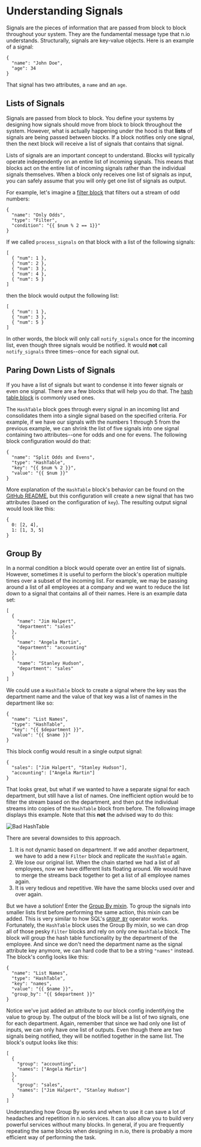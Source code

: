 # Understanding Signals

Signals are the pieces of information that are passed from block to block throughout your system. They are the fundamental message type that n.io understands. Structurally, signals are key-value objects. Here is an example of a signal:

```
{
  "name": "John Doe",
  "age": 34
}
```

That signal has two attributes, a `name` and an `age`.

## Lists of Signals

Signals are passed from block to block. You define your systems by designing how signals should move from block to block throughout the system. However, what is actually happening under the hood is that **lists** of signals are being passed between blocks. If a block notifies only one signal, then the next block will receive a list of signals that contains that signal.

Lists of signals are an important concept to understand. Blocks will typically operate independently on an entire list of incoming signals. This means that blocks act on the entire list of incoming signals rather than the individual signals themselves. When a block only receives one list of signals as input, you can safely assume that you will only get one list of signals as output.

For example, let's imagine a [filter block](https://github.com/nio-blocks/filter) that filters out a stream of odd numbers:

```
{
  "name": "Only Odds",
  "type": "Filter",
  "condition": "{{ $num % 2 == 1}}"
}
```

If we called `process_signals` on that block with a list of the following signals:

```
[
  { "num": 1 },
  { "num": 2 },
  { "num": 3 },
  { "num": 4 },
  { "num": 5 }
]
```

then the block would output the following list:

```
[
  { "num": 1 },
  { "num": 3 },
  { "num": 5 }
]
```

In other words, the block will only call `notify_signals` once for the incoming list, even though three signals would be notified. It would **not** call `notify_signals` three times--once for each signal out.

## Paring Down Lists of Signals

If you have a list of signals but want to condense it into fewer signals or even one signal. There are a few blocks that will help you do that. The [hash table block](https://github.com/nio-blocks/hash_table.git) is commonly used ones.  

The `HashTable` block goes through every signal in an incoming list and consolidates them into a single signal based on the specified criteria. For example, if we have our signals with the numbers 1 through 5 from the previous example, we can shrink the list of five signals into one signal containing two attributes--one for odds and one for evens. The following block configuration would do that:

```
{
  "name": "Split Odds and Evens",
  "type": "HashTable",
  "key": "{{ $num % 2 }}",
  "value": "{{ $num }}"
}
```

More explanation of the `HashTable` block's behavior can be found on the [GitHub README](https://github.com/nio-blocks/hash_table.git), but this configuration will create a new signal that has two attributes \(based on the configuration of `key`\). The resulting output signal would look like this:

```
{
  0: [2, 4],
  1: [1, 3, 5]
}
```

## Group By

In a normal condition a block would operate over an entire list of signals. However, sometimes it is useful to perform the block's operation multiple times over a subset of the incoming list. For example, we may be passing around a list of all employees at a company and we want to reduce the list down to a signal that contains all of their names. Here is an example data set:

```
[
  {
    "name": "Jim Halpert",
    "department": "sales"
  },
  {
    "name": "Angela Martin",
    "department": "accounting"
  },
  {
    "name": "Stanley Hudson",
    "department": "sales"
  }
]
```

We could use a `HashTable` block to create a signal where the key was the department name and the value of that key was a list of names in the department like so:

```
{
  "name": "List Names",
  "type": "HashTable",
  "key": "{{ $department }}",
  "value": "{{ $name }}"
}
```

This block config would result in a single output signal:

```
{
  "sales": ["Jim Halpert", "Stanley Hudson"],
  "accounting": ["Angela Martin"]
}
```

That looks great, but what if we wanted to have a separate signal for each department, but still have a list of names. One inefficient option would be to filter the stream based on the department, and then put the individual streams into copies of the `HashTable` block from before. The following image displays this example. Note that this **not** the advised way to do this:

![Bad HashTable](/img/bad-hash-table.png)

There are several downsides to this approach.

1. It is not dynamic based on department. If we add another department, we have to add a new `Filter` block and replicate the `HashTable` again.
2. We lose our original list. When the chain started we had a list of all employees, now we have different lists floating around. We would have to merge the streams back together to get a list of all employee names again.
3. It is very tedious and repetitive. We have the same blocks used over and over again.

But we have a solution! Enter the [Group By mixin](https://github.com/nioinnovation/nio/tree/master/nio/block/mixins/group_by). To group the signals into smaller lists first before performing the same action, this mixin can be added. This is very similar to how SQL's [`GROUP BY`](https://www.w3schools.com/sql/sql_groupby.asp) operator works. Fortunately, the `HashTable` block uses the Group By mixin, so we can drop all of those pesky `Filter` blocks and rely on only one `HashTable` block. The block will group the hash table functionality by the department of the employee. And since we don't need the department name as the signal attribute key anymore, we can hard code that to be a string `"names"` instead. The block's config looks like this:

```
{
  "name": "List Names",
  "type": "HashTable",
  "key": "names",
  "value": "{{ $name }}",
  "group_by": "{{ $department }}"
}
```

Notice we've just added an attribute to our block config indentifying the value to group by. The output of the block will be a list of two signals, one for each department. Again, remember that since we had only one list of inputs, we can only have one list of outputs. Even though there are two signals being notified, they will be notified together in the same list. The block's output looks like this:

```
[
  {
    "group": "accounting",
    "names": ["Angela Martin"]
  },
  {
    "group": "sales",
    "names": ["Jim Halpert", "Stanley Hudson"]
  }
]
```

Understanding how Group By works and when to use it can save a lot of headaches and repetition in n.io services. It can also allow you to build very powerful services without many blocks. In general, if you are frequently repeating the same blocks when designing in n.io, there is probably a more efficient way of performing the task.


